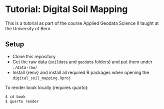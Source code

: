 # Tutorial: Digital Soil Mapping

This is a tutorial as part of the course Applied Geodata Science II taught at the University of Bern.

## Setup

- Clone this repository
- Get the raw data (`soildata` and `geodata` folders) and put them under `./data-raw/`
- Install {renv} and install all required R packages when opening the `digital_soil_mapping.Rproj`

To render book locally (requires quarto):

```bash
$ cd book
$ quarto render
```